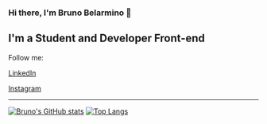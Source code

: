 ### Hi there, I'm Bruno Belarmino 👋

## I'm a Student and Developer Front-end

Follow me: 

[LinkedIn](https://www.linkedin.com/in/bruno-belarmino-nog/)

[Instagram](https://www.instagram.com/dev_in_progress/)

<hr />

<p>
  
[![Bruno's GitHub stats](https://github-readme-stats.vercel.app/api?username=BrunoBelarminoNog&show_icons=true&theme=dracula)](https://github.com/BrunoBelarminoNog/github-readme-stats)
[![Top Langs](https://github-readme-stats.vercel.app/api/top-langs/?username=BrunoBelarminoNog&show_icons=true&theme=dracula)](https://github.com/anuraghazra/github-readme-stats)

</p>
<!--
**BrunoBelarminoNog/BrunoBelarminoNog** is a ✨ _special_ ✨ repository because its `README.md` (this file) appears on your GitHub profile.

Here are some ideas to get you started:

- 🔭 I’m currently working on ...
- 🌱 I’m currently learning ...
- 👯 I’m looking to collaborate on ...
- 🤔 I’m looking for help with ...
- 💬 Ask me about ...
- 📫 How to reach me: ...
- 😄 Pronouns: ...
- ⚡ Fun fact: ...
-->
